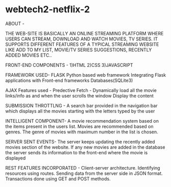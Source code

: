# webtech2-netflix-2

ABOUT -

THE WEB-SITE IS BASICALLY AN ONLINE STREAMING PLATFORM WHERE USERS CAN STREAM, DOWNLOAD AND WATCH MOVIES, TV SERIES. IT SUPPORTS DIFFERENT FEATURES OF A TYPICAL STREAMING WEBSITE LIKE ADD TO MY LIST, MOVIE/TV SERIES SUGGESTIONS, RECENTLY ADDED MOVIES ETC..

FRONT-END COMPONENTS -
1)HTML
2)CSS
3)JAVASCRIPT

FRAMEWORK USED-
FLASK
  Python based web framework
  Integrating Flask applications with Front-end frameworks
  Databases(SQLite3)
  
AJAX Features used -
Predective Fetch - 
  Dynamically load all the movie links/info as and when the user scrolls the window
  Display the content
  
SUBMISSION THROTTLNG -
  A search bar provided in the navigation bar which displays all the movies starting with the letters typed by the user
 
 INTELLIGENT COMPONENT-
  A movie recommendation system based on the items present in the users list.
  Movies are recommended based on genres.
  The genre of movies with maximum number in the list is chosen.
 
 SERVER SENT EVENTS-
  The server keeps updating the recently added movies section of the website.
  If any new movies are added in the database the server sends its information to the front-end where the movie is displayed
  
 REST FEATURES INCORPORATED -
  Client-server architecture.
  Identifying resources using routes.
  Sending data from the server side in JSON format.
  Transactions done using GET and POST methods.
 
 
